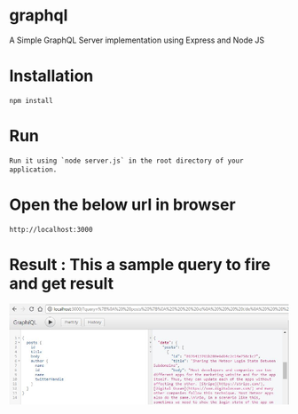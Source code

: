 # graphql
A Simple GraphQL Server implementation using Express and Node JS

# Installation
``` 
npm install
```
# Run
```
Run it using `node server.js` in the root directory of your application.
```
# Open the below url in browser
```
http://localhost:3000
```

# Result : This a sample query to fire and get result

![Sample Result Image](https://github.com/ramanujprasad/GraphQL/blob/master/assets/result.png)

